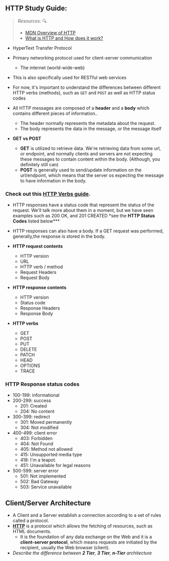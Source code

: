 ## HTTP Study Guide:

> _Resources:_ :mag:
>
> - [MDN Overview of HTTP](https://developer.mozilla.org/en-US/docs/Web/HTTP/Overview)
> - [What is HTTP and How does it work?](https://whatis.techtarget.com/definition/HTTP-Hypertext-Transfer-Protocol)

- HyperText Transfer Protocol

- Primary networking protocol used for client-server communication

  - The internet (world-wide-web)

- This is also specifically used for RESTful web services

- For now, it's important to understand the differences between different
  HTTP verbs (methods), such as <code>GET</code> and <code>POST</code> as well as HTTP status codes

- All HTTP messages are composed of a **header** and a **body** which contains different
  pieces of information..
  - The header normally represents the metadata about the request.
  - The body represents the data in the message, or the message itself
- **GET vs POST**
  - **GET** is utilized to retrieve data. We're retrieving data from some url, or endpoint,
    and normally clients and servers are not expecting these messages to contain content
    within the body. (Although, you definitely still can)
  - **POST** is generally used to send/update information on the url/endpoint, which means
    that the server os expecting the message to have information in the body.

### Check out this [HTTP Verbs guide](https://github.com/210726-Enterprise/demos/blob/main/week4/notes/http-verbs.md).

- HTTP responses have a status code that represent the status of the request. We'll talk
  more about them in a moment, but we have seen examples such as 200 OK, and 201 CREATED \*see the **HTTP Status Codes** listed below\*\*\*

- HTTP responses can also have a body. If a GET request was performed, generally,the response is stored in the body.

- **HTTP request contents**
  - HTTP version
  - URL
  - HTTP verb / method
  - Request Headers
  - Request Body
- **HTTP response contents**

  - HTTP version
  - Status code
  - Response Headers
  - Response Body

- **HTTP verbs**
  - GET
  - POST
  - PUT
  - DELETE
  - PATCH
  - HEAD
  - OPTIONS
  - TRACE

### HTTP Response status codes

- 100-199: informational
- 200-299: success
  - 201: Created
  - 204: No content
- 300-399: redirect
  - 301: Moved permanently
  - 304: Not modified
- 400-499: client error
  - 403: Forbidden
  - 404: Not Found
  - 405: Method not allowed
  - 415: Unsupported media type
  - 418: I'm a teapot.
  - 451: Unavailable for legal reasons
- 500-599: server error
  - 501: Not implemented
  - 502: Bad Gateway
  - 503: Service unavailable

## Client/Server Architecture

- A Client and a Server establish a connection according to a set of rules called a protocol.
- [**HTTP**](https://developer.mozilla.org/en-US/docs/Web/HTTP/Overview) is a protocol which allows the fetching of resources, such as HTML documents.
  - It is the foundation of any data exchange on the Web and it is a **client-server protocol**, which means requests are initiated by the recipient, usually the Web browser (client).
- _Describe the difference between **2 Tier**, **3 Tier**, **n-Tier** architecture_
